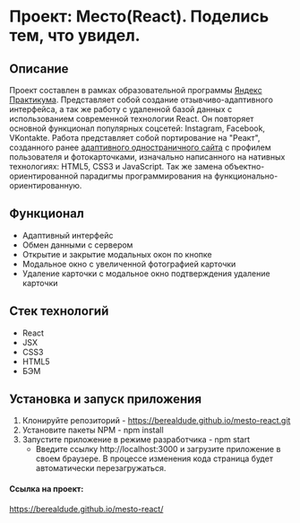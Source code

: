 # Проект: Место(React). Поделись тем, что увидел.

## Описание
Проект составлен в рамках образовательной программы <a href="https://practicum.yandex.ru/">Яндекс Практикума</a>. Представляет собой создание отзывчиво-адаптивного интерфейса, а так же работу с удаленной базой данных с использованием современной технологии React. Он повторяет основной функционал популярных соцсетей: Instagram, Facebook, VKontakte. 
Работа представляет собой портирование на "Реакт", созданного ранее <a href="https://berealdude.github.io/mesto/">адаптивного одностраничного сайта</a> с профилем пользователя и фотокарточками, изначально написанного на нативных технологиях: HTML5, CSS3 и JavaScript. Так же замена объектно-ориентированной парадигмы программирования на функционально-ориентированную.

## Функционал
* Адаптивный интерфейс
* Обмен данными с сервером
* Открытие и закрытие модальных окон по кнопке
* Модальное окно с увеличенной фотографией карточки
* Удаление карточки с модальное окно подтверждения удаление карточки

## Стек технологий
* React
* JSX
* CSS3
* HTML5
* БЭМ

## Установка и запуск приложения
1. Клонируйте репозиторий - https://berealdude.github.io/mesto-react.git
2. Установите пакеты NPM  - npm install
3. Запустите приложение в режиме разработчика - npm start
   * Введите ссылку http://localhost:3000 и загрузите приложение в своем браузере. В процессе изменения кода страница будет автоматически перезагружаться.

#### Ссылка на проект:
https://berealdude.github.io/mesto-react/
